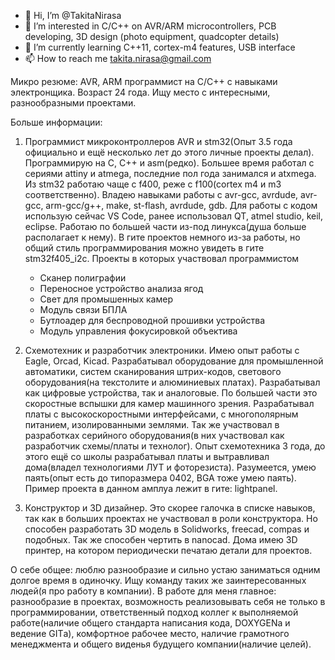 - 👋 Hi, I’m @TakitaNirasa
- 👀 I’m interested in C/C++ on AVR/ARM microcontrollers, PCB developing, 3D design (photo equipment, quadcopter details)
- 🌱 I’m currently learning C++11, cortex-m4 features, USB interface 
- 📫 How to reach me takita.nirasa@gmail.com

Микро резюме:
  AVR, ARM программист на С/С++ с навыками электронщика. Возраст 24 года. Ищу место с интересными, разнообразными проектами.
  
Больше информации:
  1. Программист микроконтроллеров AVR и stm32(Опыт 3.5 года официально и ещё несколько лет до этого личные проекты делал). Программирую на С, С++ и asm(редко). Большее время работал с сериями attiny и atmega, последние пол года занимался и atxmega. Из stm32 работаю чаще с f400, реже с f100(cortex m4 и m3     соответственно). Владею навыками работы c avr-gcc, avrdude, avr-gcc, arm-gcc/g++, make, st-flash, avrdude, gdb. Для работы с кодом использую сейчас VS Code, ранее использовал QT, atmel studio, keil, eclipse. Работаю по большей части из-под линукса(душа больше располагает к нему). В гите проектов немного из-за работы, но общий стиль программирования можно увидеть в гите stm32f405_i2c.
      Проекты в которых участвовал программистом
        - Сканер полиграфии
        - Переносное устройство анализа ягод
        - Свет для промышенных камер
        - Модуль связи БПЛА
        - Бутлоадер для беспроводной прошивки устройства
        - Модуль управления фокусировкой объектива

  2. Схемотехник и разработчик электроники. Имею опыт работы с Eagle, Orcad, Kicad. Разрабатывал оборудование для промышленной автоматики, систем сканирования штрих-кодов, светового оборудования(на текстолите и алюминиевых платах). Разрабатывал как цифровые устройства, так и аналоговые. По большей части это скоростные вспышки для камер машинного зрения. Разрабатывал платы с высокоскоростными интерфейсами, с многополярным питанием, изолированными землями. Так же участвовал в разработках серийного оборудования(в них участвовал как разработчик схемы/платы и технолог). 
Опыт схемотехника 3 года, до этого ещё со школы разрабатывал платы и вытравливал дома(владел технологиями ЛУТ и фоторезиста). Разумеется, умею паять(опыт есть до типоразмера 0402, BGA тоже умею паять). 
Пример проекта в данном амплуа лежит в гите: lightpanel.
  3. Конструктор и 3D дизайнер. Это скорее галочка в списке навыков, так как в больших проектах не участвовал в роли конструктора. Но способен разработать 3D модель в Solidworks, freecad, compas и подобных. Так же способен чертить в nanocad. Дома имею 3D принтер, на котором периодически печатаю детали для проектов.

О себе общее: люблю разнообразие и сильно устаю заниматься одним долгое время в одиночку. Ищу команду таких же заинтересованных людей(я про работу в компании).
В работе для меня главное: разнообразие в проектах, возможность реализовывать себя не только в программировании, ответственный подход коллег к выполняемой работе(наличие общего стандарта написания кода, DOXYGENа и ведение GITа), комфортное рабочее место, наличие грамотного менеджмента и общего виденья будущего компании(наличие целей).

<!---
TakitaNirasa/TakitaNirasa is a ✨ special ✨ repository because its `README.md` (this file) appears on your GitHub profile.
You can click the Preview link to take a look at your changes.
--->
